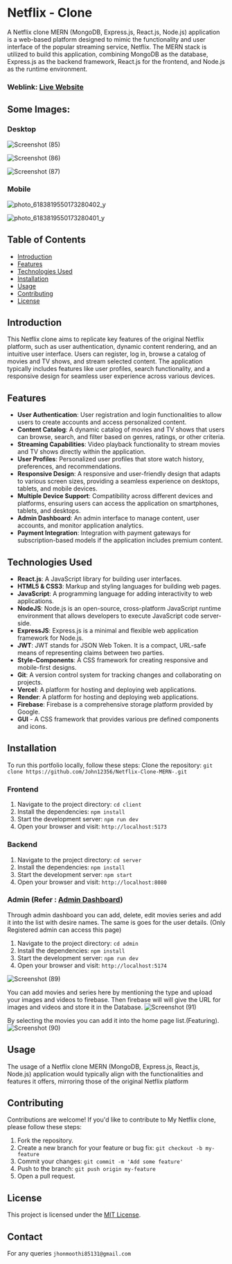 # Netflix - Clone

A Netflix clone MERN (MongoDB, Express.js, React.js, Node.js) application is a web-based platform designed to mimic the functionality and user interface of the popular streaming service, Netflix. The MERN stack is utilized to build this application, combining MongoDB as the database, Express.js as the backend framework, React.js for the frontend, and Node.js as the runtime environment.

### Weblink: [Live Website](https://netflix-clone-mern-eight.vercel.app/)
## Some Images:
### Desktop

![Screenshot (85)](https://github.com/John12356/Netflix-Clone-MERN/assets/91779049/75489bbe-9425-4f42-a188-f5563ef9efcc)

![Screenshot (86)](https://github.com/John12356/Netflix-Clone-MERN/assets/91779049/06281f2a-1a10-4ae9-9baf-b481b53878c0)

![Screenshot (87)](https://github.com/John12356/Netflix-Clone-MERN/assets/91779049/8aea5682-23b3-4b35-963b-224ddce44e0b)


### Mobile
![photo_6183819550173280402_y](https://github.com/John12356/Netflix-Clone-MERN/assets/91779049/9fe80820-a23f-49eb-8c71-8390785306ba)

![photo_6183819550173280401_y](https://github.com/John12356/Netflix-Clone-MERN/assets/91779049/3fe952d7-bacb-4b8d-a1e9-a7ff405f3477)

## Table of Contents
- [Introduction](#introduction)
- [Features](#features)
- [Technologies Used](#technologies-used)
- [Installation](#installation)
- [Usage](#usage)
- [Contributing](#contributing)
- [License](#license)

## Introduction
This Netflix clone aims to replicate key features of the original Netflix platform, such as user authentication, dynamic content rendering, and an intuitive user interface. Users can register, log in, browse a catalog of movies and TV shows, and stream selected content. The application typically includes features like user profiles, search functionality, and a responsive design for seamless user experience across various devices.

## Features

- **User Authentication**: User registration and login functionalities to allow users to create accounts and access personalized content.
- **Content Catalog**: A dynamic catalog of movies and TV shows that users can browse, search, and filter based on genres, ratings, or other criteria.
- **Streaming Capabilities**: Video playback functionality to stream movies and TV shows directly within the application.
- **User Profiles**: Personalized user profiles that store watch history, preferences, and recommendations.
- **Responsive Design**: A responsive and user-friendly design that adapts to various screen sizes, providing a seamless experience on desktops, tablets, and mobile devices.
- **Multiple Device Support**: Compatibility across different devices and platforms, ensuring users can access the application on smartphones, tablets, and desktops.
- **Admin Dashboard**: An admin interface to manage content, user accounts, and monitor application analytics.
- **Payment Integration**: Integration with payment gateways for subscription-based models if the application includes premium content.

## Technologies Used
- **React.js**: A JavaScript library for building user interfaces.
- **HTML5 & CSS3**: Markup and styling languages for building web pages.
- **JavaScript**: A programming language for adding interactivity to web applications.
- **NodeJS**: Node.js is an open-source, cross-platform JavaScript runtime environment that allows developers to execute JavaScript code server-side.
- **ExpressJS**: Express.js is a minimal and flexible web application framework for Node.js.
- **JWT**: JWT stands for JSON Web Token. It is a compact, URL-safe means of representing claims between two parties.
- **Style-Components**: A CSS framework for creating responsive and mobile-first designs.
- **Git**: A version control system for tracking changes and collaborating on projects.
- **Vercel**: A platform for hosting and deploying web applications.
- **Render**: A platform for hosting and deploying web applications.
- **Firebase**: Firebase is a comprehensive storage platform provided by Google.
- **GUI** - A CSS framework that provides various pre defined components and icons.

## Installation
To run this portfolio locally, follow these steps:
Clone the repository: `git clone https://github.com/John12356/Netflix-Clone-MERN-.git`

### Frontend
1. Navigate to the project directory: `cd client`
2. Install the dependencies: `npm install`
3. Start the development server: `npm run dev`
4. Open your browser and visit: `http://localhost:5173`
   
### Backend
1. Navigate to the project directory: `cd server`
2. Install the dependencies: `npm install`
3. Start the development server: `npm start`
4. Open your browser and visit: `http://localhost:8080`
   
### Admin (Refer : [Admin Dashboard](https://github.com/John12356/Fully-Responsive-Dashboard))
Through admin dashboard you can add, delete, edit movies series and add it into the list with desire names. The same is goes for the user details.
(Only Registered admin can access this page)

1. Navigate to the project directory: `cd admin`
2. Install the dependencies: `npm install`
3. Start the development server: `npm run dev`
4. Open your browser and visit: `http://localhost:5174`

![Screenshot (89)](https://github.com/John12356/Netflix-Clone-MERN/assets/91779049/bc3e5035-65a5-465d-95e2-0986b666ca5e)

You can add movies and series here by mentioning the type and upload your images and videos to firebase.
Then firebase will will give the URL for images and videos and store it in the Database.
![Screenshot (91)](https://github.com/John12356/Netflix-Clone-MERN/assets/91779049/d3c50ce8-19f4-4f4b-8e59-e893e9f71b59)

By selecting the movies you can add it into the home page list.(Featuring).
![Screenshot (90)](https://github.com/John12356/Netflix-Clone-MERN/assets/91779049/affc5342-d710-4a64-ac58-5953bc174757)

## Usage
The usage of a Netflix clone MERN (MongoDB, Express.js, React.js, Node.js) application would typically align with the functionalities and features it offers, mirroring those of the original Netflix platform
## Contributing
Contributions are welcome! If you'd like to contribute to My Netflix clone, please follow these steps:

1. Fork the repository.
2. Create a new branch for your feature or bug fix: `git checkout -b my-feature`
3. Commit your changes: `git commit -m 'Add some feature'`
4. Push to the branch: `git push origin my-feature`
5. Open a pull request.

## License
This project is licensed under the [MIT License](LICENSE).
## Contact
For any queries `jhonmoothi85131@gmail.com`

